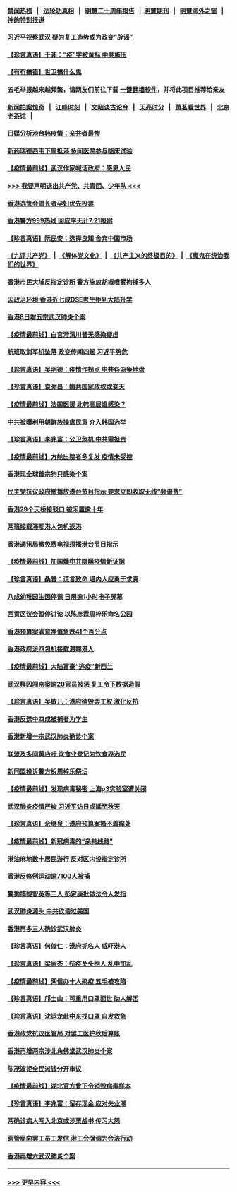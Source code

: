 #### [禁闻热榜](热点新闻.md?=0)  &nbsp;&nbsp;|&nbsp;&nbsp; [法轮功真相](https://github.com/gfw-breaker/truth/blob/master/README.md?=0) &nbsp;&nbsp;|&nbsp;&nbsp; [明慧二十周年报告](https://github.com/gfw-breaker/mh-reports/blob/master/README.md?=0) &nbsp;&nbsp;|&nbsp;&nbsp;[明慧期刊](https://github.com/gfw-breaker/mh-qikan) &nbsp;&nbsp;|&nbsp;&nbsp; [明慧海外之窗](https://github.com/gfw-breaker/mh-news/blob/master/README.md?=0) &nbsp;&nbsp;|&nbsp;&nbsp; [神韵特别报道](https://github.com/gfw-breaker/mh-news/blob/master/shenyun.md?=0)
#### [习近平视察武汉 疑为复工造势或为政变“辟谣”](../pages/nsc415/n11930847.md?t=03110702) 
#### [【珍言真语】于非：“疫”字被黄标 中共施压](../pages/nsc415/n11930410.md?t=03110702) 
#### [【有冇搞错】世卫搞什么鬼](../pages/nsc415/n11930475.md?t=03110702) 
#### 五毛举报越来越频繁，请网友们前往下载 [一键翻墙软件](https://github.com/gfw-breaker/ssr-accounts)，并将此项目推荐给亲友
#### [新闻拍案惊奇](https://github.com/gfw-breaker/banned-news/blob/master/pages/link4.md) &nbsp;&nbsp;|&nbsp;&nbsp; [江峰时刻](https://github.com/gfw-breaker/banned-news/blob/master/pages/link4.md) &nbsp;&nbsp;|&nbsp;&nbsp; [文昭谈古论今](https://github.com/gfw-breaker/banned-news/blob/master/pages/link4.md) &nbsp;&nbsp;|&nbsp;&nbsp; [天亮时分](https://github.com/gfw-breaker/banned-news/blob/master/pages/link4.md) &nbsp;&nbsp;|&nbsp;&nbsp; [萧茗看世界](https://github.com/gfw-breaker/banned-news/blob/master/pages/link4.md) &nbsp;&nbsp;|&nbsp;&nbsp; [北京老茶馆](https://github.com/gfw-breaker/banned-news/blob/master/pages/link4.md) &nbsp;&nbsp;|&nbsp;&nbsp; 
#### [日媒分析港台韩疫情：亲共者最惨](../pages/nsc415/n11928776.md?t=03110702) 
#### [新药瑞德西韦下周抵港 多间医院参与临床试验](../pages/nsc415/n11928462.md?t=03110702) 
#### [【疫情最前线】武汉作家喊话政府：感恩人民](../pages/nsc415/n11927940.md?t=03110702) 
#### [>>> 我要声明退出共产党、共青团、少年队 <<<](https://github.com/begood0513/goodnews/blob/master/quit/letter.md) 
#### [香港选管会倡长者孕妇优先投票](../pages/nsc415/n11928449.md?t=03110702) 
#### [香港警方999热线 回应率无计7.21报案](../pages/nsc415/n11928448.md?t=03110702) 
#### [【珍言真语】阮民安：选择良知 舍弃中国市场](../pages/nsc415/n11927705.md?t=03110702) 
#### [《九评共产党》](https://github.com/begood0513/9ping.md/blob/master/README.md) &nbsp;|&nbsp; [《解体党文化》](../../../../jtdwh.md/blob/master/README.md)  &nbsp;|&nbsp; [《共产主义的终极目的》](../../../../gczydzjmd.md/blob/master/README.md) &nbsp;|&nbsp; [《魔鬼在统治我们的世界》](../../../../mgztzwmdsj.md/blob/master/README.md) 
#### [香港市民大埔反指定诊所 警方施放胡椒喷雾拘捕多人](../pages/nsc415/n11925774.md?t=03110702) 
#### [因政治环境 香港近七成DSE考生拒到大陆升学](../pages/nsc415/n11925759.md?t=03110702) 
#### [香港8日增五宗武汉肺炎个案](../pages/nsc415/n11925736.md?t=03110702) 
#### [【疫情最前线】白宫澄清川普无感染疑虑](../pages/nsc415/n11925567.md?t=03110702) 
#### [航班取消军机坠落 政变传闻四起 习近平势危](../pages/nsc415/n11925467.md?t=03110702) 
#### [【珍言真语】吴明德：疫情作拐点 中共各派争地盘](../pages/nsc415/n11925299.md?t=03110702) 
#### [【珍言真语】袁弥昌：媚共国家政权或变天](../pages/nsc415/n11923199.md?t=03110702) 
#### [【疫情最前线】法国医援 北韩高层谁感染？](../pages/nsc415/n11920850.md?t=03110702) 
#### [中共被曝利用朝鲜族操盘民意 介入韩国选举](../pages/nsc415/n11921006.md?t=03110702) 
#### [【珍言真语】李兆富：公卫危机 中共需担责](../pages/nsc415/n11920422.md?t=03110702) 
#### [【疫情最前线】方舱出院者多复发 疫情未受控](../pages/nsc415/n11918637.md?t=03110702) 
#### [香港现全球首宗狗只感染个案](../pages/nsc415/n11918710.md?t=03110702) 
#### [民主党抗议政府撤播放港台节目指示 要求立即收取无线“频谱费”](../pages/nsc415/n11918681.md?t=03110702) 
#### [香港29个天桥接驳口 被闲置逾十年](../pages/nsc415/n11918654.md?t=03110702) 
#### [两班接载滞鄂港人包机返港](../pages/nsc415/n11915855.md?t=03110702) 
#### [香港通讯局撤免费电视须播港台节目指示](../pages/nsc415/n11915831.md?t=03110702) 
#### [【疫情最前线】加国爆中共隐瞒疫情新证据](../pages/nsc415/n11915482.md?t=03110702) 
#### [【珍言真语】桑普：谎言致命 墙内人应勇于求真](../pages/nsc415/n11915169.md?t=03110702) 
#### [八成幼稚园生因停课 日用逾1小时电子屏幕](../pages/nsc415/n11913263.md?t=03110702) 
#### [西贡区议会暂停讨论 以陈彦霖周梓乐命名公园](../pages/nsc415/n11913248.md?t=03110702) 
#### [香港预算案满意净值急跌41个百分点](../pages/nsc415/n11913236.md?t=03110702) 
#### [香港政府派四包机接载滞鄂港人](../pages/nsc415/n11913211.md?t=03110702) 
#### [【疫情最前线】大陆富豪“逃疫”新西兰](../pages/nsc415/n11913160.md?t=03110702) 
#### [武汉释囚闯京案逾20官员被惩 复工令下数据造假](../pages/nsc415/n11912743.md?t=03110702) 
#### [【珍言真语】吴敏儿：港府欲毁罢工权 激化反抗](../pages/nsc415/n11912457.md?t=03110702) 
#### [香港反送中四成被捕者为学生](../pages/nsc415/n11910730.md?t=03110702) 
#### [香港新增一宗武汉肺炎确诊个案](../pages/nsc415/n11910724.md?t=03110702) 
#### [联盟及多间黄店吁 饮食业登记为饮食界选民](../pages/nsc415/n11910718.md?t=03110702) 
#### [新同盟投诉警方拆周梓乐祭坛](../pages/nsc415/n11910707.md?t=03110702) 
#### [【疫情最前线】发现病毒秘密 上海p3实验室遭关闭](../pages/nsc415/n11910640.md?t=03110702) 
#### [武汉肺炎疫情严峻 习近平访日或延至秋天](../pages/nsc415/n11910570.md?t=03110702) 
#### [【珍言真语】佘继泉：港府预算案搔不着痒处](../pages/nsc415/n11910011.md?t=03110702) 
#### [【疫情最前线】新冠病毒的“亲共线路”](../pages/nsc415/n11907734.md?t=03110702) 
#### [港油麻地数十居民游行 反对区内设指定诊所](../pages/nsc415/n11907900.md?t=03110702) 
#### [香港反修例运动逾7100人被捕](../pages/nsc415/n11907922.md?t=03110702) 
#### [警拘捕黎智英等三人 彭定康批做法令人发指](../pages/nsc415/n11907905.md?t=03110702) 
#### [武汉肺炎源头 中共欲诿过美国](../pages/nsc415/n11907665.md?t=03110702) 
#### [香港再多三人确诊武汉肺炎](../pages/nsc415/n11907846.md?t=03110702) 
#### [【珍言真语】何俊仁：港府抓名人 威吓港人](../pages/nsc415/n11907561.md?t=03110702) 
#### [【珍言真语】梁家杰：抗疫关头拘人 乱中加乱](../pages/nsc415/n11907444.md?t=03110702) 
#### [【疫情最前线】网信办十人染疫 五毛被攻陷](../pages/nsc415/n11903757.md?t=03110702) 
#### [【珍言真语】邝士山：可重用口罩面世 助人解困](../pages/nsc415/n11903875.md?t=03110702) 
#### [【珍言真语】沈运龙赴中东找口罩 自发救急](../pages/nsc415/n11903291.md?t=03110702) 
#### [香港政党抗议医管局 对罢工医护秋后算账](../pages/nsc415/n11901746.md?t=03110702) 
#### [香港再增两宗涉北角佛堂武汉肺炎个案](../pages/nsc415/n11901737.md?t=03110702) 
#### [陈茂波拒全民派钱分开审议](../pages/nsc415/n11901672.md?t=03110702) 
#### [【疫情最前线】湖北官方曾下令销毁病毒样本](../pages/nsc415/n11901518.md?t=03110702) 
#### [【珍言真语】李兆富：留存现金 应对失业潮](../pages/nsc415/n11901448.md?t=03110702) 
#### [两确诊病人闯入北京或涉栗战书 传习大怒](../pages/nsc415/n11901180.md?t=03110702) 
#### [医管局向罢工员工发信 港工会强调为合法行动](../pages/nsc415/n11898870.md?t=03110702) 
#### [香港再增六武汉肺炎个案](../pages/nsc415/n11898843.md?t=03110702) 

----
#### [ >>> 更早内容 <<< ](../indexes/nsc415-earlier.md)
